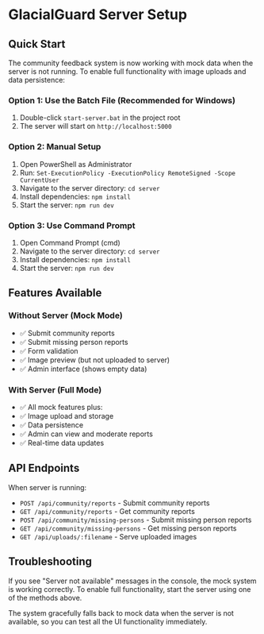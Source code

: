 # GlacialGuard Server Setup

## Quick Start

The community feedback system is now working with mock data when the server is not running. To enable full functionality with image uploads and data persistence:

### Option 1: Use the Batch File (Recommended for Windows)
1. Double-click `start-server.bat` in the project root
2. The server will start on `http://localhost:5000`

### Option 2: Manual Setup
1. Open PowerShell as Administrator
2. Run: `Set-ExecutionPolicy -ExecutionPolicy RemoteSigned -Scope CurrentUser`
3. Navigate to the server directory: `cd server`
4. Install dependencies: `npm install`
5. Start the server: `npm run dev`

### Option 3: Use Command Prompt
1. Open Command Prompt (cmd)
2. Navigate to the server directory: `cd server`
3. Install dependencies: `npm install`
4. Start the server: `npm run dev`

## Features Available

### Without Server (Mock Mode)
- ✅ Submit community reports
- ✅ Submit missing person reports
- ✅ Form validation
- ✅ Image preview (but not uploaded to server)
- ✅ Admin interface (shows empty data)

### With Server (Full Mode)
- ✅ All mock features plus:
- ✅ Image upload and storage
- ✅ Data persistence
- ✅ Admin can view and moderate reports
- ✅ Real-time data updates

## API Endpoints

When server is running:
- `POST /api/community/reports` - Submit community reports
- `GET /api/community/reports` - Get community reports
- `POST /api/community/missing-persons` - Submit missing person reports
- `GET /api/community/missing-persons` - Get missing person reports
- `GET /api/uploads/:filename` - Serve uploaded images

## Troubleshooting

If you see "Server not available" messages in the console, the mock system is working correctly. To enable full functionality, start the server using one of the methods above.

The system gracefully falls back to mock data when the server is not available, so you can test all the UI functionality immediately.

